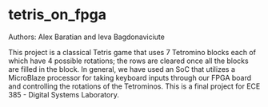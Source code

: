 # tetris_on_fpga
Authors: Alex Baratian and Ieva Bagdonaviciute

This project is a classical Tetris game that uses 7 Tetromino blocks each of which have 4 possible rotations; the rows are cleared once all the blocks are filled in the block. In general, we have used an SoC that utilizes a MicroBlaze processor for taking keyboard inputs through our FPGA board and controlling the rotations of the Tetrominos. This is a final project for ECE 385 - Digital Systems Laboratory. 
